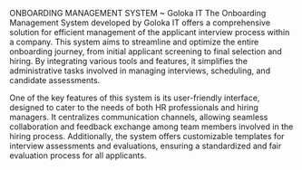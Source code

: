 ONBOARDING MANAGEMENT SYSTEM  ~ Goloka IT
The Onboarding Management System developed by Goloka IT offers a comprehensive solution for efficient management of the applicant interview process within a company. This system aims to streamline and optimize the entire onboarding journey, from initial applicant screening to final selection and hiring. By integrating various tools and features, it simplifies the administrative tasks involved in managing interviews, scheduling, and candidate assessments.

One of the key features of this system is its user-friendly interface, designed to cater to the needs of both HR professionals and hiring managers. It centralizes communication channels, allowing seamless collaboration and feedback exchange among team members involved in the hiring process. Additionally, the system offers customizable templates for interview assessments and evaluations, ensuring a standardized and fair evaluation process for all applicants.
